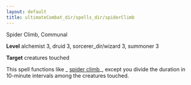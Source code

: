 ```yaml
---
layout: default
title: ultimateCombat_dir/spells_dir/spiderClimb
---
```

Spider Climb, Communal

**Level** alchemist 3, druid 3, sorcerer_dir/wizard 3, summoner 3

**Target** creatures touched

This spell functions like _ [spider climb](../../spells_dir/spiderClimb#_spider-climb)_, except you divide the duration in 10-minute intervals among the creatures touched.

